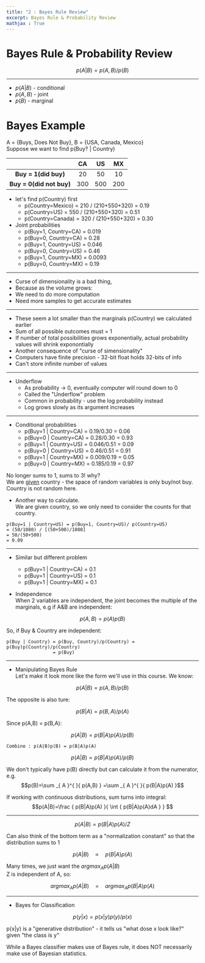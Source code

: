 ```yaml
---
title: "2 : Bayes Rule Review" 
excerpt: Bayes Rule & Probability Review
mathjax : True
---
```

# Bayes Rule & Probability Review

$$p(A|B)=p(A,B)/p(B)$$  

---
- $p(A|B)$ - conditional
- $p(A,B)$ - joint
- $p(B)$ - marginal

# Bayes Example

A = {Buys, Does Not Buy}, B = {USA, Canada, Mexico}  
Suppose we want to find p(Buy? | Country)

|                           | CA  | US  | MX  |
|:-------------------------:|:---:|:---:|:---:|
| __Buy = 1(did buy)__      |20   |50   |10   |
| __Buy = 0(did not buy)__  |300  |500  |200  |

- let's find p(Country) first
    + p(Country=Mexico) = 210 / (210+550+320) = 0.19
    + p(Country=US) = 550 / (210+550+320) = 0.51
    + p(Country=Canada) = 320 / (210+550+320) = 0.30
- Joint probabilities
    + p(Buy=1, Country=CA) = 0.019
    + p(Buy=0, Country=CA) = 0.28
    + p(Buy=1, Country=US) = 0.046
    + p(Buy=0, Country=US) = 0.46
    + p(Buy=1, Country=MX) = 0.0093
    + p(Buy=0, Country=MX) = 0.19

---
- Curse of dimensionality is a bad thing,
- Because as the volume grows:
- We need to do more computation
- Need more samples to get accurate estimates

---
- These seem a lot smaller than the marginals p(Country) we calculated earlier
- Sum of all possible outcomes must = 1
- If number of total possibilities grows exponentially, actual probability values will shrink exponontially
- Another consequence of "curse of simensionality"
- Computers have finite precision - 32-bit float holds 32-bits of info
- Can't store infinite number of values

----
- Underflow 
    - As probability → 0, eventually computer will round down to 0
    - Called the "Underflow" problem
    - Common in probability - use the log probability instead
    - Log grows slowly as its argument increases

---
- Conditional probabilities
    + p(Buy=1 \| Country=CA) = 0.19/0.30 = 0.06
    + p(Buy=0 \| Country=CA) = 0.28/0.30 = 0.93
    + p(Buy=1 \| Country=US) = 0.046/0.51 = 0.09
    + p(Buy=0 \| Country=US) = 0.46/0.51 = 0.91
    + p(Buy=1 \| Country=MX) = 0.009/0.19 = 0.05
    + p(Buy=0 \| Country=MX) = 0.185/0.19 = 0.97

No longer sums to 1, sums to 3! why?  
We are <U>given</U> country - the space of random variables is only buy/not buy.  
Country is not random here.  

- Another way to calculate.  
We are given country, so we only need to consider the counts for that country. 
```
p(Buy=1 | Country=US) = p(Buy=1, Country=US)/ p(Country=US)  
= (50/1080) / [(50+500)/1080]  
= 50/(50+500)  
= 0.09
```

---

- Similar but different problem
    + p(Buy=1 \| Country=CA) = 0.1
    + p(Buy=1 \| Country=US) = 0.1
    + p(Buy=1 \| Country=MX) = 0.1

- Independence  
When 2 variables are independent, the joint becomes the multiple of the marginals, e.g if A&B are independent:  

$$p(A,B) = p(A)p(B)$$  

So, if Buy & Country are independent:  
```
p(Buy | Country) = p(Buy, Country)/p(Country) = p(Buy)p(Country)/p(Country)  
                 = p(Buy)
```

---

- Manipulating Bayes Rule  
Let's make it look more like the form we'll use in this course. We know:  

$$p(A|B) = p(A,B) / p(B)$$  

The opposite is also ture:  

$$p(B|A) = p(B,A) / p(A)$$  

Since p(A,B) = p(B,A):  

$$p(A|B) = p(B|A)p(A) / p(B)$$  

```
Combine : p(A|B)p(B) = p(B|A)p(A) 
```

$$p(A|B) = p(B|A)p(A) / p(B)$$  

We don't typically have p(B) directly but can calculate it from the numerator, e.g.  
$$p(B)=\sum _{ A }^{  }{ p(A,B) } =\sum _{ A }^{  }{ p(B|A)p(A) }$$  

If working with continuous distributions, sum turns into integral:
$$p(A|B)=\frac { p(B|A)p(A) }{ \int { p(B|A)p(A)dA }  } $$

---

$$p(A|B) = p(B|A)p(A) / Z$$  

Can also think of the bottom term as a "normalization constant" so that the distribution sums to 1  

$$p(A|B)\quad \propto \quad p(B|A)p(A)$$  

Many times, we just want the ${ argmax }_{ A }p(A|B)$  
Z is independent of A, so:  

$${ argmax }_{ A }p(A|B)\quad =\quad { argmax }_{ A }p(B|A)p(A)$$  


---

- Bayes for Classification  

$$p(y|x) = p(x|y)p(y) / p(x)$$

p(x|y) is a "generative distribution" - it tells us "what dose x look like?" given "the class is y"  

While a Bayes classifier makes use of Bayes rule, it does NOT necessarily make use of Bayesian statistics.  

